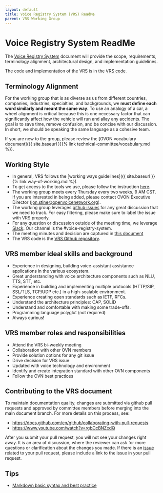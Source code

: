 ```yaml
---
layout: default
title: Voice Registry System (VRS) ReadMe
parent: VRS Working Group
---
```


# Voice Registry System ReadMe

The [Voice Registry System](https://github.com/open-voice-network/docs/blob/master/components/voice_registry_system.md) document will provide the scope, requirements, terminology alignment, architectural design, and implementation guidelines. 

The code and implementation of the VRS is in the [VRS code](https://github.com/open-voice-network/vrs).

## Terminology Alignment

For the working group that is as diverse as us from different countries, companies, industries, specialties, and backgrounds, we **must define each word similarly and meant the same way**. To use an analogy of a car, a wheel alignment is critical because this is one necessary factor that can significantly affect how the vehicle will run and allay any accidents. The goal is to save time, remove confusion, and be concise with our discussion. In short, we should be speaking the same language as a cohesive team.

If you are new to the group, please review the [OVON vocabulary document]({{ site.baseurl }}{% link technical-committee/vocabulary.md %}).

## Working Style

- In general, VRS follows the [working ways guidelines]({{ site.baseurl }}{% link way-of-working.md %}).
- To get access to the tools we use, please follow the instruction [here](https://github.com/open-voice-network/docs/blob/master/way_of_working.md).
- The working group meets every Thursday every two weeks, 9 AM CST. If you are interested in being added, please contact OVON Executive Director (<jon.stine@openvoicenetwork.org>).
- The working group leverages [github issues](https://github.com/open-voice-network/vrs/issues) for any great discussion that we need to track. For easy filtering, please make sure to label the issue with VRS properly. 
- For any question or discussion outside of the meeting time, we leverage [Slack](https://openvoicenetwork.slack.com). Our channel is the #voice-registry-system.
- The meeting minutes and decision are captured in [this document](https://github.com/open-voice-network/docs/blob/master/VRSWG/voice_registry_system_meeting_notes.md)
- The VRS code is the [VRS Github repository](https://github.com/open-voice-network/vrs).

## VRS member ideal skills and background

- Experience in designing, building voice-assistant assistance applications in the various ecosystem.
- Great understanding with voice architecture components such as NLU, TTS, STT, etc.
- Experience in building and implementing multiple protocols (HTTP/SIP, SSL/TLS, TCP/UDP etc.) in a high-scalable environment.
- Experience creating open standards such as IETF, RFCs.
- Understand the architecture principles: CAP, SOLID
- Understand and comfortable with making some trade-offs.
- Programming language polyglot (not required)
- Always curious!

## VRS member roles and responsibilities 

- Attend the VRS bi-weekly meeting
- Collaboration with other OVN members
- Provide solution options for any git issue
- Drive decision for VRS issue
- Updated with voice technology and environment
- Identify and create integration standard with other OVN components 
- Follow the OVN best practices

## Contributing to the VRS document

To maintain documentation quality, changes are submitted via github pull requests and approved by committee members before merging into the main document branch. For more details on this process, see:

- <https://docs.github.com/en/github/collaborating-with-pull-requests>
- <https://www.youtube.com/watch?v=rgbCcBNZcdQ>

After you submit your pull request, you will not see your changes right away. It is an area of discussion, where the reviewer can ask for more questions or clarification about the changes you made. If there is an [issue](https://github.com/open-voice-network/docs/issues) related to your pull request, please include a link to the issue in your pull request.

## Tips

- [Markdown basic syntax and best practice](https://www.markdownguide.org/basic-syntax)
